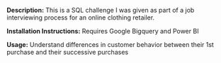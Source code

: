**Description:** This is a SQL challenge I was given as part of a job interviewing process for an online clothing retailer.

**Installation Instructions:** Requires Google Bigquery and Power BI

**Usage:** Understand differences in customer behavior between their 1st purchase and their successive purchases
